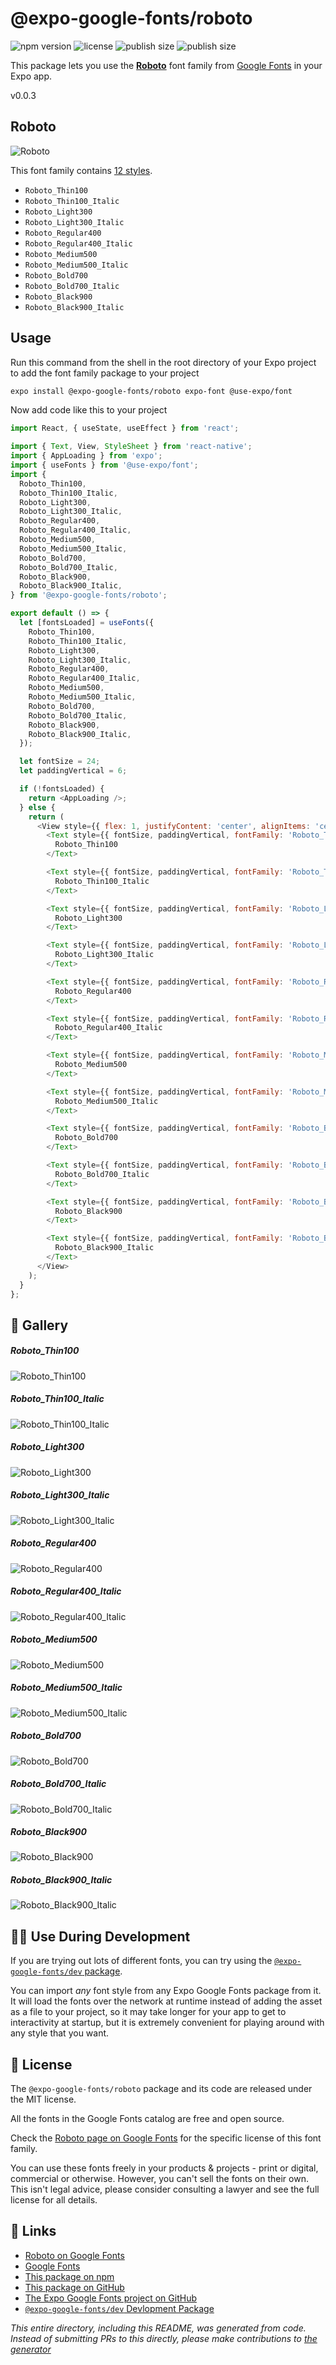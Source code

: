 # @expo-google-fonts/roboto

![npm version](https://flat.badgen.net/npm/v/@expo-google-fonts/roboto)
![license](https://flat.badgen.net/github/license/expo/google-fonts)
![publish size](https://flat.badgen.net/packagephobia/install/@expo-google-fonts/roboto)
![publish size](https://flat.badgen.net/packagephobia/publish/@expo-google-fonts/roboto)

This package lets you use the [**Roboto**](https://fonts.google.com/specimen/Roboto) font family from [Google Fonts](https://fonts.google.com/) in your Expo app.

v0.0.3

## Roboto

![Roboto](./font-family.png)

This font family contains [12 styles](#-gallery).

- `Roboto_Thin100`
- `Roboto_Thin100_Italic`
- `Roboto_Light300`
- `Roboto_Light300_Italic`
- `Roboto_Regular400`
- `Roboto_Regular400_Italic`
- `Roboto_Medium500`
- `Roboto_Medium500_Italic`
- `Roboto_Bold700`
- `Roboto_Bold700_Italic`
- `Roboto_Black900`
- `Roboto_Black900_Italic`

## Usage

Run this command from the shell in the root directory of your Expo project to add the font family package to your project
```sh
expo install @expo-google-fonts/roboto expo-font @use-expo/font
```

Now add code like this to your project
```js
import React, { useState, useEffect } from 'react';

import { Text, View, StyleSheet } from 'react-native';
import { AppLoading } from 'expo';
import { useFonts } from '@use-expo/font';
import {
  Roboto_Thin100,
  Roboto_Thin100_Italic,
  Roboto_Light300,
  Roboto_Light300_Italic,
  Roboto_Regular400,
  Roboto_Regular400_Italic,
  Roboto_Medium500,
  Roboto_Medium500_Italic,
  Roboto_Bold700,
  Roboto_Bold700_Italic,
  Roboto_Black900,
  Roboto_Black900_Italic,
} from '@expo-google-fonts/roboto';

export default () => {
  let [fontsLoaded] = useFonts({
    Roboto_Thin100,
    Roboto_Thin100_Italic,
    Roboto_Light300,
    Roboto_Light300_Italic,
    Roboto_Regular400,
    Roboto_Regular400_Italic,
    Roboto_Medium500,
    Roboto_Medium500_Italic,
    Roboto_Bold700,
    Roboto_Bold700_Italic,
    Roboto_Black900,
    Roboto_Black900_Italic,
  });

  let fontSize = 24;
  let paddingVertical = 6;

  if (!fontsLoaded) {
    return <AppLoading />;
  } else {
    return (
      <View style={{ flex: 1, justifyContent: 'center', alignItems: 'center' }}>
        <Text style={{ fontSize, paddingVertical, fontFamily: 'Roboto_Thin100' }}>
          Roboto_Thin100
        </Text>

        <Text style={{ fontSize, paddingVertical, fontFamily: 'Roboto_Thin100_Italic' }}>
          Roboto_Thin100_Italic
        </Text>

        <Text style={{ fontSize, paddingVertical, fontFamily: 'Roboto_Light300' }}>
          Roboto_Light300
        </Text>

        <Text style={{ fontSize, paddingVertical, fontFamily: 'Roboto_Light300_Italic' }}>
          Roboto_Light300_Italic
        </Text>

        <Text style={{ fontSize, paddingVertical, fontFamily: 'Roboto_Regular400' }}>
          Roboto_Regular400
        </Text>

        <Text style={{ fontSize, paddingVertical, fontFamily: 'Roboto_Regular400_Italic' }}>
          Roboto_Regular400_Italic
        </Text>

        <Text style={{ fontSize, paddingVertical, fontFamily: 'Roboto_Medium500' }}>
          Roboto_Medium500
        </Text>

        <Text style={{ fontSize, paddingVertical, fontFamily: 'Roboto_Medium500_Italic' }}>
          Roboto_Medium500_Italic
        </Text>

        <Text style={{ fontSize, paddingVertical, fontFamily: 'Roboto_Bold700' }}>
          Roboto_Bold700
        </Text>

        <Text style={{ fontSize, paddingVertical, fontFamily: 'Roboto_Bold700_Italic' }}>
          Roboto_Bold700_Italic
        </Text>

        <Text style={{ fontSize, paddingVertical, fontFamily: 'Roboto_Black900' }}>
          Roboto_Black900
        </Text>

        <Text style={{ fontSize, paddingVertical, fontFamily: 'Roboto_Black900_Italic' }}>
          Roboto_Black900_Italic
        </Text>
      </View>
    );
  }
};

```

## 🔡 Gallery

##### Roboto_Thin100
![Roboto_Thin100](./e735762739638d19335103f8e7a343545560f4b2265fd35a4f0f516f512a7760.ttf.png)

##### Roboto_Thin100_Italic
![Roboto_Thin100_Italic](./aece4c53901fff188a2cb1aab1024ea53b459e2181d47d9b3700c13d33ade89e.ttf.png)

##### Roboto_Light300
![Roboto_Light300](./9d1bd6e2cc14a33517018f1bbfdc878cb18e7894f39fc7c36436ae18440621e7.ttf.png)

##### Roboto_Light300_Italic
![Roboto_Light300_Italic](./0810007c837dfd034071c166e5f3ed111b0180b2f6af17a5c14e006a8e05784f.ttf.png)

##### Roboto_Regular400
![Roboto_Regular400](./030868028bda24a27a45e0be44c8ae15544762b94f80da746c8b8a1c05f8e952.ttf.png)

##### Roboto_Regular400_Italic
![Roboto_Regular400_Italic](./6a79346603274d80f27fb4de32a0e7a60f62c53c8069df2750e79b8f10e30649.ttf.png)

##### Roboto_Medium500
![Roboto_Medium500](./388ace661d10e5756d4de58035d6687cf35c0b11c8185b098468741ca2e8a6d4.ttf.png)

##### Roboto_Medium500_Italic
![Roboto_Medium500_Italic](./257c7750d0c1570dc2324571f2998d43e18649848595361a6b136bb0d3d2efb2.ttf.png)

##### Roboto_Bold700
![Roboto_Bold700](./ba3855457bdc103784c39219f0ce666683084df07dbd7eb7d8c35a40cf8f1c8b.ttf.png)

##### Roboto_Bold700_Italic
![Roboto_Bold700_Italic](./8c9936227e9fe936594819bbf4aa9a26d9b044f0b440800a4ade3e3e749f54aa.ttf.png)

##### Roboto_Black900
![Roboto_Black900](./a1ba74d13db1b16771b1d8e705e4c9282ef1d09492783304ebc025adb6ba1914.ttf.png)

##### Roboto_Black900_Italic
![Roboto_Black900_Italic](./a4c423dcbda812fa36cb0325f3aad0fd9847e8a5b0a26f31094db0666e721c8c.ttf.png)


## 👩‍💻 Use During Development

If you are trying out lots of different fonts, you can try using the [`@expo-google-fonts/dev` package](https://github.com/expo/google-fonts/tree/master/font-packages/dev#readme).

You can import *any* font style from any Expo Google Fonts package from it. It will load the fonts
over the network at runtime instead of adding the asset as a file to your project, so it may take longer
for your app to get to interactivity at startup, but it is extremely convenient
for playing around with any style that you want.

## 📖 License

The `@expo-google-fonts/roboto` package and its code are released under the MIT license.

All the fonts in the Google Fonts catalog are free and open source.

Check the [Roboto page on Google Fonts](https://fonts.google.com/specimen/Roboto) for the specific license of this font family.

You can use these fonts freely in your products & projects - print or digital, commercial or otherwise. However, you can't sell the fonts on their own. This isn't legal advice, please consider consulting a lawyer and see the full license for all details.

## 🔗 Links

- [Roboto on Google Fonts](https://fonts.google.com/specimen/Roboto)
- [Google Fonts](https://fonts.google.com/)
- [This package on npm](https://www.npmjs.com/package/@expo-google-fonts/roboto)
- [This package on GitHub](https://github.com/expo/google-fonts/tree/master/font-packages/roboto)
- [The Expo Google Fonts project on GitHub](https://github.com/expo/google-fonts)
- [`@expo-google-fonts/dev` Devlopment Package](https://github.com/expo/google-fonts/tree/master/font-packages/dev)


*This entire directory, including this README, was generated from code. Instead of submitting PRs to this directly, please make contributions to [the generator](https://github.com/expo/google-fonts/tree/master/packages/generator)*
